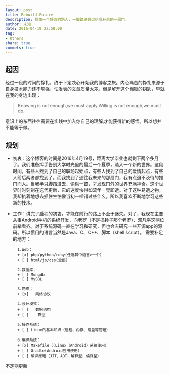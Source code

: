 ```yaml
---
layout: post
title: Rebuild Future
description: 我像一个好奇的路人，一脚踏进命运给我开启的一扇门.
author: 未知
date: 2016-04-19 22:50:00
tag: 
- Others
share: true
commets: true
---
```

<!-- * TOC
{:toc} -->

## 起因
经过一段的时间的挣扎，终于下定决心开始我的博客之旅。内心痛苦的挣扎来源于自身技术能力还不够强，怕发表的文章质量太差。但是解开这个枷锁的钥匙，早就在我的身边出现：

>Knowing is not enough,we must apply.Willing is not enough,we must do.

意识上的东西往往需要在实践中加入你自己的理解,才能获得新的感悟。所以想并不能等于做。

## 规划
- 初衷：这个博客的时间是2016年4月19号，距离大学毕业也就剩下两个多月了。我们准备挥手告别大学时光里的最后一个夏季，踏入一个新的世界。这段时间，有些人找到了自己的职场起始点，有些人找到了自己的爱情起点，有些人前后两者都找到了。而我找到了通往我未来的那扇门，我有点迫不及待的推门而入。当我半只脚踏进去，偷偷一瞥，才发现门外的世界充满神奇。这个世界时时刻刻在迭代更新，它的速度快得如流年一晃即逝。对于这种易逝之物，我却执着地想去抓住生怕像当初一样错过些什么。所以我喜欢不断地学习这些新的技术。

- 工作：讲完了启程的初衷，才能在前行的路上不至于迷失。对了，我现在主要从事Android手机的系统开发，向老罗（不是搞锤子那个老罗）、邓凡平这两位前辈看齐。对于系统源码一直在学习和研究，但也会去研究一些开源app的源码。所以惯用的语言当然是Java、C、C++、脚本（shell script）。
需要补足的地方：

        1.Web：
        + [x] php/python/ruby(任选其中语言>一个)
        + [ ] html/js/css(全部) 
        
        2.数据库：
        + [ ] Mongdb
        + [ ] MySQL

        3.网络：
        + [x]   网络协议
        
        4.设计模式：
        + [ ]   数据结构
        + [ ]    算法

        5.操作系统：
        + [ ] Linux的基本知识（进程、内存、磁盘等管理）

        6.编译系统：
        + [x] Makefile（(Linux（Android）系统使用）
        + [ ] Gradle(Android应用使用)
        + [ ] 编译原理（JIT、AOT、解释型、编译型）

不定期更新